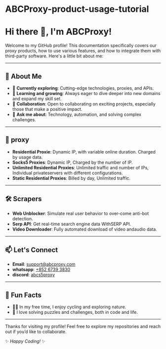 # ABCProxy-product-usage-tutorial
 # Hi there 👋, I'm ABCProxy!

Welcome to my GitHub profile! This documentation specifically covers our proxy products, how to use various features, and how to integrate them with third-party software. Here's a little bit about me:

---

## 🌟 About Me

- 🔭 **Currently exploring**: Cutting-edge technologies, proxies, and APIs.
- 🌱 **Learning and growing**: Always eager to dive deeper into new domains and expand my skill set.
- 🤝 **Collaboration**: Open to collaborating on exciting projects, especially those that make a positive impact.
- 💬 **Ask me about**: Technology, automation, and solving complex challenges.

---

## 🚀 proxy

- **Residential Proxie**: Dynamic IP, with variable online duration. Charged by usage data.
- **Socks5 Proxies**: Dynamic IP, Charged by the number of IP.
- **Unlimited Residential Proxies**: Unlimited traffic and number of IPs, Individual privateservers with different configurations.
- **Static Residential Proxies**: Billed by day, Unlimited traffic.

---

## 🛠️ Scrapers

- **Web Unblocker**: Simulate real user behavior to over-come anti-bot detection.
- **Serp API**: Get real-time search engine data WithSERP API.
- **Video Downloader**: Fully automated download of video andaudio data.

---

## 📫 Let's Connect

- **Email**: [support@abcproxy.com](mailto:support@abcproxy.com)
- **whatsapp**: [+852 6739 3830](https://wa.me/85267393830)
- **discord**: [abcs5proxy](https://discord.gg/ZU8W2JC4)

---

## 🌈 Fun Facts

- 🚴‍♂️ In my free time, I enjoy cycling and exploring nature.
- 🧩 I love solving puzzles and challenges, both in code and life.

---

Thanks for visiting my profile! Feel free to explore my repositories and reach out if you’d like to collaborate.

✨ *Happy Coding!* ✨
